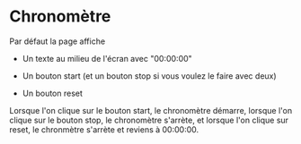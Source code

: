# Chronomètre

Par défaut la page affiche

- Un texte au milieu de l'écran avec "00:00:00"

- Un bouton start (et un bouton stop si vous voulez le faire avec deux)

- Un bouton reset

Lorsque l'on clique sur le bouton start, le chronomètre démarre, lorsque l'on clique sur le bouton stop, le chronomètre s'arrète, et lorsque l'on clique sur reset, le chronmètre s'arrète et reviens à 00:00:00.
